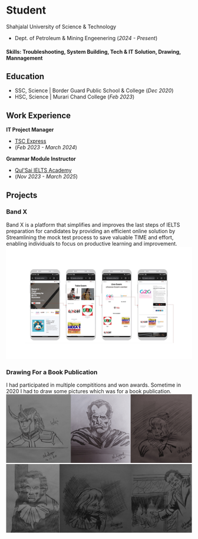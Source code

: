 # Student
Shahjalal University of Science & Technology
- Dept. of Petroleum & Mining Engeenering (_2024 - Present_)

#### Skills: Troubleshooting, System Building, Tech & IT Solution, Drawing, Mannagement

## Education
- SSC, Science | Border Guard Public School & College (_Dec 2020_)								       		
- HSC, Science | Murari Chand College (_Feb 2023_)	 			        		

## Work Experience
**IT Project Manager**
-  [TSC Express](https://www.tscexpressbd.com/)
-  (_Feb 2023 - March 2024_)

**Grammar Module Instructor**
-  [Qul'Sai IELTS Academy](https://www.facebook.com/qulsai)
-  (_Nov 2023 - March 2025_)

## Projects
### Band X
Band X is a platform that simplifies and improves the last steps of IELTS preparation for candidates by providing an efficient online solution by Streamlining the mock test process to save valuable  TIME  and effort, enabling individuals to focus on productive learning and improvement.
![Band X](/assets/img/bandx.png)

### Drawing For a Book Publication
I had participated in multiple compititions and won awards. Sometime in 2020 I had to draw some pictures which was for a book publication.
![Drawing 01](/assets/img/drawing1.png)
![Drawing 02](/assets/img/drawing2.png)

